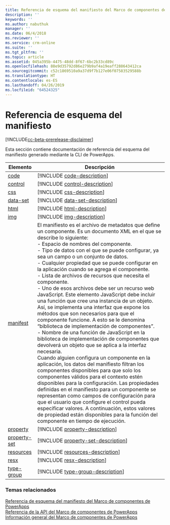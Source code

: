 ```yaml
---
title: Referencia de esquema del manifiesto del Marco de componentes de PowerApps | Microsoft Docs
description: ''
keywords: ''
ms.author: nabuthuk
manager: ''
ms.date: 06/4/2018
ms.reviewer: ''
ms.service: crm-online
ms.suite: ''
ms.tgt_pltfrm: ''
ms.topic: article
ms.assetid: 045a395b-4475-48dd-8f67-6bc2b33cd89c
ms.openlocfilehash: 88e9d35792d86e279b9af4a19eaff288643412ca
ms.sourcegitcommit: c52c1869510a9a37d9f7b127e06f07583529588b
ms.translationtype: HT
ms.contentlocale: es-ES
ms.lasthandoff: 04/26/2019
ms.locfileid: "64524325"
---
```

# <a name="manifest-schema-reference"></a>Referencia de esquema del manifiesto

[!INCLUDE[cc-beta-prerelease-disclaimer](../../../includes/cc-beta-prerelease-disclaimer.md)]

Esta sección contiene documentación de referencia del esquema del manifiesto generado mediante la CLI de PowerApps.

|Elemento|Descripción|
|----|-----------|
|[code](code.md)|[!INCLUDE [code-description](includes/code-description.md)]|
|[control](control.md)|[!INCLUDE [control-description](includes/control-description.md)]|
|[css](css.md)|[!INCLUDE [css-description](includes/css-description.md)]|
|[data-set](data-set.md)|[!INCLUDE [data-set-description](includes/data-set-description.md)]|
|[html](html.md)|[!INCLUDE [html-description](includes/html-description.md)]|
|[img](img.md)|[!INCLUDE [img-description](includes/img-description.md)]|
|[manifest](manifest.md)|El manifiesto es el archivo de metadatos que define un componente. Es un documento XML en el que se describe lo siguiente:<br/> - Espacio de nombres del componente.<br/> - Tipo de datos con el que se puede configurar, ya sea un campo o un conjunto de datos.<br/> - Cualquier propiedad que se puede configurar en la aplicación cuando se agrega el componente.<br/> - Lista de archivos de recursos que necesita el componente.<br/> - Uno de esos archivos debe ser un recurso web JavaScript. Este elemento JavaScript debe incluir una función que cree una instancia de un objeto. Así, se implementa una interfaz que expone los métodos que son necesarios para que el componente funcione. A esto se le denomina “biblioteca de implementación de componentes”.<br/> - Nombre de una función de JavaScript en la biblioteca de implementación de componentes que devolverá un objeto que se aplica a la interfaz necesaria.<br/> Cuando alguien configura un componente en la aplicación, los datos del manifiesto filtran los componentes disponibles para que solo los componentes válidos para el contexto estén disponibles para la configuración. Las propiedades definidas en el manifiesto para un componente se representan como campos de configuración para que el usuario que configure el control pueda especificar valores. A continuación, estos valores de propiedad están disponibles para la función del componente en tiempo de ejecución.|
|[property](property.md)|[!INCLUDE [property-description](includes/property-description.md)]|
|[property-set](property-set.md)|[!INCLUDE [property-set-description](includes/property-set-description.md)]|
|[resources](resources.md)|[!INCLUDE [resources-description](includes/resources-description.md)]|
|[resx](resx.md)|[!INCLUDE [resx-description](includes/resx-description.md)]|
|[type-group](type-group.md)|[!INCLUDE [type-group-description](includes/type-group-description.md)]|


### <a name="related-topics"></a>Temas relacionados

[Referencia de esquema del manifiesto del Marco de componentes de PowerApps](index.md)<br/>
[Referencia de la API del Marco de componentes de PowerApps](../reference/index.md)<br/>
[Información general del Marco de componentes de PowerApps](../overview.md)